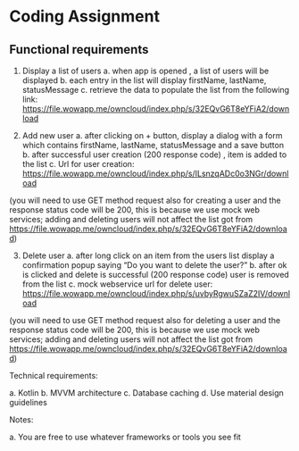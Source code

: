 # Coding Assignment #

## Functional requirements

1.	Display a list of users
a.	when app is opened , a list of users will be displayed
b.	each entry in the list will display firstName, lastName, statusMessage
c.	retrieve the data to populate the list from the following link: https://file.wowapp.me/owncloud/index.php/s/32EQvG6T8eYFiA2/download

2.	Add new user
a.	after clicking on + button, display a dialog with a form which contains firstName, lastName, statusMessage and a save button
b.	after successful user creation (200 response code) , item is added to the list
c.	Url for user creation:
https://file.wowapp.me/owncloud/index.php/s/ILsnzqADc0o3NGr/download

(you will need to use GET method request also for creating a user and the response status code will be 200, this is because we use mock web services; adding and deleting users will not affect the list got from https://file.wowapp.me/owncloud/index.php/s/32EQvG6T8eYFiA2/download)

3.	Delete user
a.	after long click on an item from the users list display a confirmation popup saying “Do you want to delete the user?”
b.	after ok is clicked and delete is successful (200 response code) user is removed from the list
c.	mock webservice url for delete user:
https://file.wowapp.me/owncloud/index.php/s/uvbyRgwuSZaZ2IV/download

(you will need to use GET method request also for deleting a user and the response status code will be 200, this is because we use mock web services; adding and deleting users will not affect the list got from https://file.wowapp.me/owncloud/index.php/s/32EQvG6T8eYFiA2/download)


Technical requirements:

a.	Kotlin
b.	MVVM architecture
c.	Database caching
d.	Use material design guidelines


Notes:

a.	You are free to use whatever frameworks or tools you see fit
